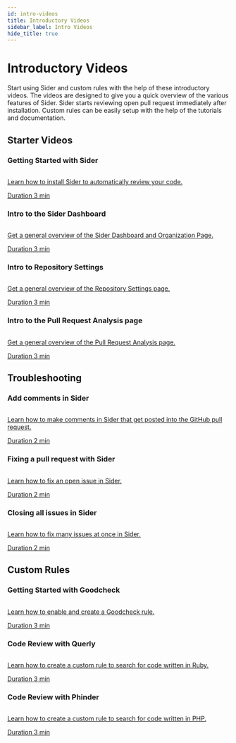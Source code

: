 ```yaml
---
id: intro-videos
title: Introductory Videos
sidebar_label: Intro Videos
hide_title: true
---
```


# Introductory Videos

Start using Sider and custom rules with the help of these introductory videos. The videos are designed to give you a quick overview of the various features of Sider. Sider starts reviewing open pull request immediately after installation. Custom rules can be easily setup with the help of the tutorials and documentation.

## Starter Videos

### Getting Started with Sider

<div class="VideoLink">
  <a class="VideoLink__link" href="../getting-started/setup#video-tutorial">
    <img class="VideoLink__thumb" src="https://img.youtube.com/vi/bCfgdf4cjcU/mqdefault.jpg" alt="" aria-hidden="true">
    <div>
      <p>Learn how to install Sider to automatically review your code.</p>
      <span class="VideoLink__duration">Duration 3 min</span>
    </div>
  </a>
</div>

### Intro to the Sider Dashboard

<div class="VideoLink">
  <a class="VideoLink__link" href="../getting-started/dashboard#introduction-video">
    <img class="VideoLink__thumb" src="https://img.youtube.com/vi/TIQ61lCm6nI/mqdefault.jpg" alt="" aria-hidden="true">
    <div>
      <p>Get a general overview of the Sider Dashboard and Organization Page.</p>
      <span class="VideoLink__duration">Duration 3 min</span>
    </div>
  </a>
</div>

### Intro to Repository Settings

<div class="VideoLink">
  <a class="VideoLink__link" href="../getting-started/repository-settings#introduction-video">
    <img class="VideoLink__thumb" src="https://img.youtube.com/vi/D7e8YZDrqQY/mqdefault.jpg" alt="" aria-hidden="true">
    <div>
      <p>Get a general overview of the Repository Settings page.</p>
      <span class="VideoLink__duration">Duration 3 min</span>
    </div>
  </a>
</div>

### Intro to the Pull Request Analysis page

<div class="VideoLink">
  <a class="VideoLink__link" href="../getting-started/working-with-issues#introduction-video">
    <img class="VideoLink__thumb" src="https://img.youtube.com/vi/A2CbtgI8_DY/mqdefault.jpg" alt="" aria-hidden="true">
    <div>
      <p>Get a general overview of the Pull Request Analysis page.</p>
      <span class="VideoLink__duration">Duration 3 min</span>
    </div>
  </a>
</div>

## Troubleshooting

### Add comments in Sider

<div class="VideoLink">
  <a class="VideoLink__link" href="../getting-started/working-with-issues#commenting-on-github">
    <img class="VideoLink__thumb" src="https://img.youtube.com/vi/16MuYzj_Ml0/mqdefault.jpg" alt="" aria-hidden="true">
    <div>
      <p>Learn how to make comments in Sider that get posted into the GitHub pull request.</p>
      <span class="VideoLink__duration">Duration 2 min</span>
    </div>
  </a>
</div>

### Fixing a pull request with Sider

<div class="VideoLink">
  <a class="VideoLink__link" href="../getting-started/working-with-issues#fixing-issues">
    <img class="VideoLink__thumb" src="https://img.youtube.com/vi/PBZU2Fw2k8A/mqdefault.jpg" alt="" aria-hidden="true">
    <div>
      <p>Learn how to fix an open issue in Sider.</p>
      <span class="VideoLink__duration">Duration 2 min</span>
    </div>
  </a>
</div>

### Closing all issues in Sider

<div class="VideoLink">
  <a class="VideoLink__link" href="../getting-started/working-with-issues#how-do-i-close-many-issues-at-once">
    <img class="VideoLink__thumb" src="https://img.youtube.com/vi/vnwf6pVLtWM/mqdefault.jpg" alt="" aria-hidden="true">
    <div>
      <p>Learn how to fix many issues at once in Sider.</p>
      <span class="VideoLink__duration">Duration 2 min</span>
    </div>
  </a>
</div>

## Custom Rules

### Getting Started with Goodcheck

<div class="VideoLink">
  <a class="VideoLink__link" href="../tools/others/goodcheck#getting-started">
    <img class="VideoLink__thumb" src="https://img.youtube.com/vi/8Zpm2gguE1M/mqdefault.jpg" alt="" aria-hidden="true">
    <div>
      <p>Learn how to enable and create a Goodcheck rule.</p>
      <span class="VideoLink__duration">Duration 3 min</span>
    </div>
  </a>
</div>

### Code Review with Querly

<div class="VideoLink">
  <a class="VideoLink__link" href="../tools/ruby/querly#getting-started">
    <img class="VideoLink__thumb" src="https://img.youtube.com/vi/WtHmNuWJzPA/mqdefault.jpg" alt="" aria-hidden="true">
    <div>
      <p>Learn how to create a custom rule to search for code written in Ruby.</p>
      <span class="VideoLink__duration">Duration 3 min</span>
    </div>
  </a>
</div>

### Code Review with Phinder

<div class="VideoLink">
  <a class="VideoLink__link" href="../tools/php/phinder#getting-started">
    <img class="VideoLink__thumb" src="https://img.youtube.com/vi/ErHtinxR3ns/mqdefault.jpg" alt="" aria-hidden="true">
    <div>
      <p>Learn how to create a custom rule to search for code written in PHP.</p>
      <span class="VideoLink__duration">Duration 3 min</span>
    </div>
  </a>
</div>
